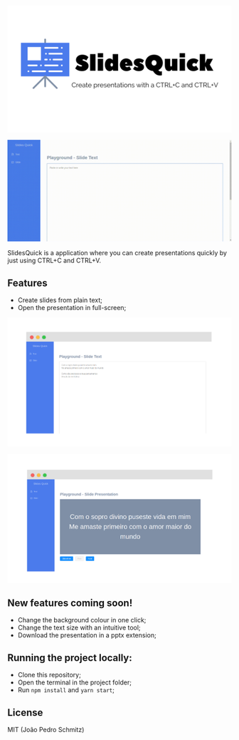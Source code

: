 <p align="center">
  <img src="app-intro.png" src="SlidesQuick"/>
</p>

![](slidesquick.gif)

SlidesQuick is a application where you can create presentations quickly by just using CTRL+C and CTRL+V.

## **Features**

* Create slides from plain text;
* Open the presentation in full-screen;

![](app-text.png)

![](app-slide.png)

## **New features coming soon!**

* Change the background colour in one click;
* Change the text size with an intuitive tool;
* Download the presentation in a pptx extension;


## **Running the project locally:**

* Clone this repository;
* Open the terminal in the project folder;
* Run ```npm install``` and ```yarn start```;

## **License**

MIT (João Pedro Schmitz)


